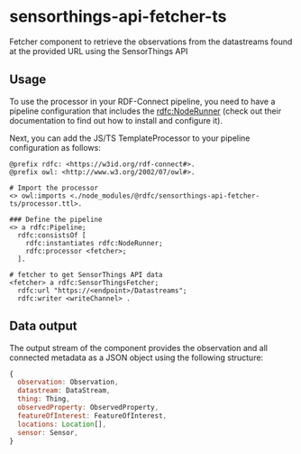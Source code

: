 # sensorthings-api-fetcher-ts

Fetcher component to retrieve the observations from the datastreams found at the provided URL using the SensorThings API

## Usage

To use the processor in your RDF-Connect pipeline, you need to have a pipeline configuration that includes the [rdfc:NodeRunner](https://github.com/rdf-connect/js-runner) (check out their documentation to find out how to install and configure it).

Next, you can add the JS/TS TemplateProcessor to your pipeline configuration as follows:

```turtle
@prefix rdfc: <https://w3id.org/rdf-connect#>.
@prefix owl: <http://www.w3.org/2002/07/owl#>.

# Import the processor
<> owl:imports <./node_modules/@rdfc/sensorthings-api-fetcher-ts/processor.ttl>.

### Define the pipeline
<> a rdfc:Pipeline;
  rdfc:consistsOf [
    rdfc:instantiates rdfc:NodeRunner;
    rdfc:processor <fetcher>; 
  ].

# fetcher to get SensorThings API data
<fetcher> a rdfc:SensorThingsFetcher;
  rdfc:url "https://<endpoint>/Datastreams";
  rdfc:writer <writeChannel> .
```

## Data output

The output stream of the component provides the observation and all connected metadata as a JSON object using the following structure: 

```javascript
{
  observation: Observation,
  datastream: DataStream,
  thing: Thing,
  observedProperty: ObservedProperty,
  featureOfInterest: FeatureOfInterest,
  locations: Location[],
  sensor: Sensor,
}
```